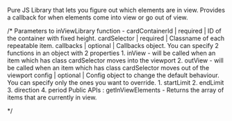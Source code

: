 Pure JS Library that lets you figure out which elements are in view.
Provides a callback for when elements come into view or go out of view.

/* Parameters to inViewLibrary function - 
   cardContainerId | required | ID of the container with fixed height.
   cardSelector    | required | Classname of each repeatable item.
   callbacks       | optional | Callbacks object. You can specify 2 functions in an object with 2 properties
                                1. inView - will be called when an item which has class cardSelector moves into the viewport
                                2. outView - will be called when an item which has class cardSelector moves out of the viewport
   config          | optional | Config object to change the default behaviour. You can specify only the ones you want to override.
                                1. startLimit
                                2. endLimit
                                3. direction
                                4. period
    Public APIs : getInViewElements - Returns the array of items that are currently in view.
    
*/
